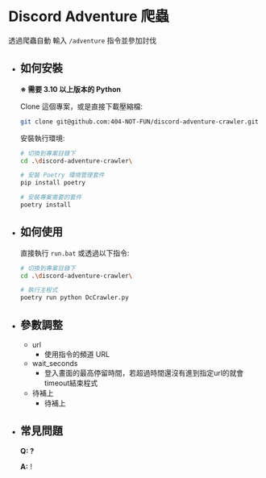 # Discord Adventure 爬蟲

透過爬蟲自動 輸入 `/adventure` 指令並參加討伐

 - ## 如何安裝

    **※ 需要 3.10 以上版本的 Python**

    Clone 這個專案，或是直接下載壓縮檔:

    ```sh
    git clone git@github.com:404-NOT-FUN/discord-adventure-crawler.git
    ```

    安裝執行環境:

    ```sh
    # 切換到專案目錄下
    cd .\discord-adventure-crawler\

    # 安裝 Poetry 環境管理套件
    pip install poetry

    # 安裝專案需要的套件
    poetry install
    ```

 - ## 如何使用
   直接執行 `run.bat` 或透過以下指令:

    ```sh
    # 切換到專案目錄下
    cd .\discord-adventure-crawler\

    # 執行主程式
    poetry run python DcCrawler.py
    ```

 - ## 參數調整
   - url
      - 使用指令的頻道 URL
   - wait_seconds
      - 登入畫面的最高停留時間，若超過時間還沒有進到指定url的就會timeout結束程式
   - 待補上
      - 待補上

 - ## 常見問題

    **Q: ?**

    **A:** !